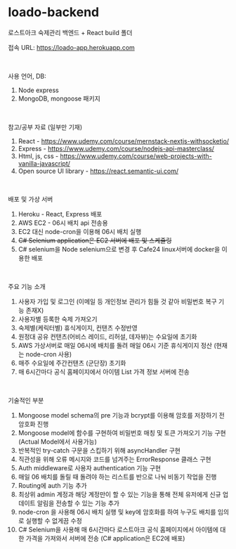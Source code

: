 # loado-backend
로스트아크 숙제관리 백엔드 + React build 폴더

접속 URL: https://loado-app.herokuapp.com

<br/>

사용 언어, DB:
  1. Node express
  2. MongoDB, mongoose 패키지

<br/>

참고/공부 자료 (일부만 기재)
  1. React - https://www.udemy.com/course/mernstack-nextjs-withsocketio/
  2. Express - https://www.udemy.com/course/nodejs-api-masterclass/
  3. Html, js, css - https://www.udemy.com/course/web-projects-with-vanilla-javascript/
  4. Open source UI library - https://react.semantic-ui.com/
 
<br/>

배포 및 가상 서버
  1. Heroku - React, Express 배포
  2. AWS EC2 - 06시 배치 api 전송용
  3. EC2 대신 node-cron을 이용해 06시 배치 실행
  4. <del>C# Selenium application은 EC2 서버에 배포 및 스케줄링</del>
  5. C# selenium을 Node selenium으로 변경 후 Cafe24 linux서버에 docker을 이용한 배포

<br/>

주요 기능 소개
  1. 사용자 가입 및 로그인 (이메일 등 개인정보 관리가 힘들 것 같아 비밀번호 복구 기능 존재X)
  2. 사용자별 등록한 숙제 가져오기
  3. 숙제별(케릭터별) 휴식게이지, 컨탠츠 수정반영
  4. 원정대 공유 컨탠츠(어비스 레이드, 리허설, 데자뷰)는 수요일에 초기화
  5. AWS 가상서버로 매일 06시에 배치를 돌려 매일 06시 기준 휴식게이지 정산 (현재는 node-cron 사용)
  6. 매주 수요일에 주간컨탠츠 (군단장) 초기화
  7. 매 6시간마다 공식 홈페이지에서 아이템 List 가격 정보 서버에 전송

<br/>

기술적인 부분
  1. Mongoose model schema의 pre 기능과 bcrypt를 이용해 암호를 저장하기 전 암호화 진행
  2. Mongoose model에 함수를 구현하여 비밀번호 매칭 및 토큰 가져오기 기능 구현 (Actual Model에서 사용가능)
  3. 반복적인 try-catch 구문을 스킵하기 위해 asyncHandler 구현
  4. 직관성을 위해 오류 메시지와 코드를 넘겨주는 ErrorResponse 클래스 구현
  5. Auth middleware로 사용자 authentication 기능 구현
  6. 매일 06 배치를 돌릴 때 돌려야 하는 리스트를 반으로 나눠 비동기 작업을 진행
  7. Routing에 auth 기능 추가
  8. 최상위 admin 계정과 해당 계정만이 할 수 있는 기능을 통해 전체 유저에게 신규 업데이트 알림을 전송할 수 있는 기능 추가
  9. node-cron 을 사용해 06시 배치 실행 및 key에 암호화를 하여 누구도 배치를 임의로 실행할 수 없게끔 수정
  10. C# Selenium을 사용해 매 6시간마다 로스트아크 공식 홈페이지에서 아이템에 대한 가격을 가져와서 서버에 전송 (C# application은 EC2에 배포)



